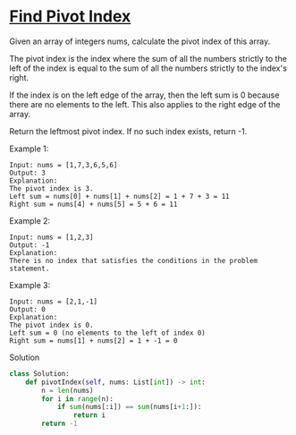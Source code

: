 # [Find Pivot Index](https://leetcode.com/problems/find-pivot-index/description/)

Given an array of integers nums, calculate the pivot index of this array.

The pivot index is the index where the sum of all the numbers strictly to the left of the index is equal to the sum of 
all the numbers strictly to the index's right.

If the index is on the left edge of the array, then the left sum is 0 because there are no elements to the left. This 
also applies to the right edge of the array.

Return the leftmost pivot index. If no such index exists, return -1.

Example 1:
```
Input: nums = [1,7,3,6,5,6]
Output: 3
Explanation:
The pivot index is 3.
Left sum = nums[0] + nums[1] + nums[2] = 1 + 7 + 3 = 11
Right sum = nums[4] + nums[5] = 5 + 6 = 11
```
Example 2:
```
Input: nums = [1,2,3]
Output: -1
Explanation:
There is no index that satisfies the conditions in the problem statement.
```
Example 3:
```
Input: nums = [2,1,-1]
Output: 0
Explanation:
The pivot index is 0.
Left sum = 0 (no elements to the left of index 0)
Right sum = nums[1] + nums[2] = 1 + -1 = 0
```
Solution
```python
class Solution:
    def pivotIndex(self, nums: List[int]) -> int:
        n = len(nums)
        for i in range(n):
            if sum(nums[:i]) == sum(nums[i+1:]):
                return i
        return -1
```
